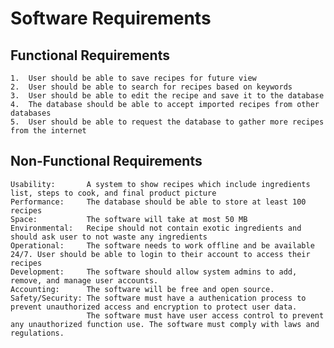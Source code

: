 
# Software Requirements

## Functional Requirements
    1.  User should be able to save recipes for future view
    2.  User should be able to search for recipes based on keywords
    3.  User should be able to edit the recipe and save it to the database
    4.  The database should be able to accept imported recipes from other databases
    5.  User should be able to request the database to gather more recipes from the internet

## Non-Functional Requirements
    Usability:       A system to show recipes which include ingredients list, steps to cook, and final product picture
    Performance:     The database should be able to store at least 100 recipes
    Space:           The software will take at most 50 MB
    Environmental:   Recipe should not contain exotic ingredients and should ask user to not waste any ingredients
    Operational:     The software needs to work offline and be available 24/7. User should be able to login to their account to access their recipes
    Development:     The software should allow system admins to add, remove, and manage user accounts.
    Accounting:      The software will be free and open source.  
    Safety/Security: The software must have a authenication process to prevent unauthorized access and encryption to protect user data. 
                     The software must have user access control to prevent any unauthorized function use. The software must comply with laws and regulations. 
